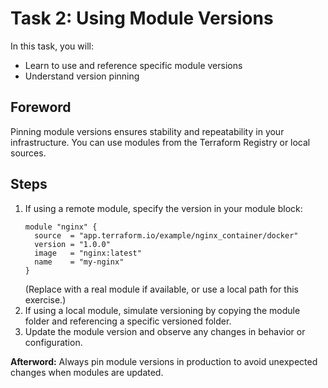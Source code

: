 # Task 2: Using Module Versions

In this task, you will:
- Learn to use and reference specific module versions
- Understand version pinning

## Foreword
Pinning module versions ensures stability and repeatability in your infrastructure. You can use modules from the Terraform Registry or local sources.

## Steps
1. If using a remote module, specify the version in your module block:
   ```hcl
   module "nginx" {
     source  = "app.terraform.io/example/nginx_container/docker"
     version = "1.0.0"
     image   = "nginx:latest"
     name    = "my-nginx"
   }
   ```
   (Replace with a real module if available, or use a local path for this exercise.)
2. If using a local module, simulate versioning by copying the module folder and referencing a specific versioned folder.
3. Update the module version and observe any changes in behavior or configuration.

**Afterword:**
Always pin module versions in production to avoid unexpected changes when modules are updated. 